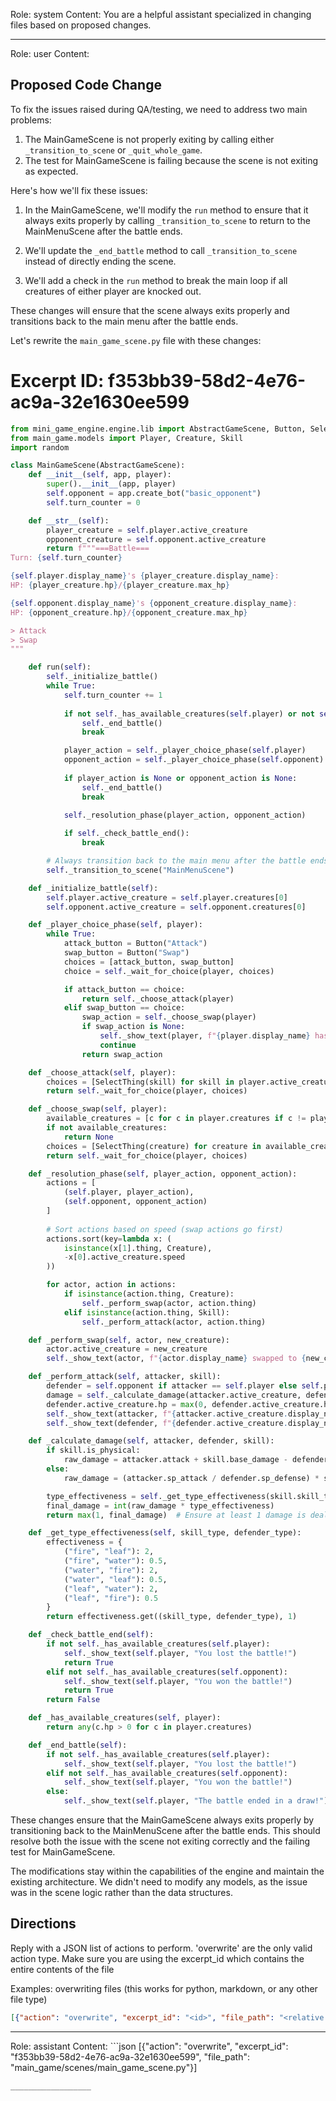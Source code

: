 Role: system
Content: You are a helpful assistant specialized in changing files based on proposed changes.
__________________
Role: user
Content: 
## Proposed Code Change
To fix the issues raised during QA/testing, we need to address two main problems:

1. The MainGameScene is not properly exiting by calling either `_transition_to_scene` or `_quit_whole_game`.
2. The test for MainGameScene is failing because the scene is not exiting as expected.

Here's how we'll fix these issues:

1. In the MainGameScene, we'll modify the `run` method to ensure that it always exits properly by calling `_transition_to_scene` to return to the MainMenuScene after the battle ends.

2. We'll update the `_end_battle` method to call `_transition_to_scene` instead of directly ending the scene.

3. We'll add a check in the `run` method to break the main loop if all creatures of either player are knocked out.

These changes will ensure that the scene always exits properly and transitions back to the main menu after the battle ends.

Let's rewrite the `main_game_scene.py` file with these changes:

# Excerpt ID: f353bb39-58d2-4e76-ac9a-32e1630ee599
```python main_game/scenes/main_game_scene.py
from mini_game_engine.engine.lib import AbstractGameScene, Button, SelectThing
from main_game.models import Player, Creature, Skill
import random

class MainGameScene(AbstractGameScene):
    def __init__(self, app, player):
        super().__init__(app, player)
        self.opponent = app.create_bot("basic_opponent")
        self.turn_counter = 0

    def __str__(self):
        player_creature = self.player.active_creature
        opponent_creature = self.opponent.active_creature
        return f"""===Battle===
Turn: {self.turn_counter}

{self.player.display_name}'s {player_creature.display_name}:
HP: {player_creature.hp}/{player_creature.max_hp}

{self.opponent.display_name}'s {opponent_creature.display_name}:
HP: {opponent_creature.hp}/{opponent_creature.max_hp}

> Attack
> Swap
"""

    def run(self):
        self._initialize_battle()
        while True:
            self.turn_counter += 1
            
            if not self._has_available_creatures(self.player) or not self._has_available_creatures(self.opponent):
                self._end_battle()
                break

            player_action = self._player_choice_phase(self.player)
            opponent_action = self._player_choice_phase(self.opponent)
            
            if player_action is None or opponent_action is None:
                self._end_battle()
                break

            self._resolution_phase(player_action, opponent_action)
            
            if self._check_battle_end():
                break

        # Always transition back to the main menu after the battle ends
        self._transition_to_scene("MainMenuScene")

    def _initialize_battle(self):
        self.player.active_creature = self.player.creatures[0]
        self.opponent.active_creature = self.opponent.creatures[0]

    def _player_choice_phase(self, player):
        while True:
            attack_button = Button("Attack")
            swap_button = Button("Swap")
            choices = [attack_button, swap_button]
            choice = self._wait_for_choice(player, choices)

            if attack_button == choice:
                return self._choose_attack(player)
            elif swap_button == choice:
                swap_action = self._choose_swap(player)
                if swap_action is None:
                    self._show_text(player, f"{player.display_name} has no available creatures to swap!")
                    continue
                return swap_action

    def _choose_attack(self, player):
        choices = [SelectThing(skill) for skill in player.active_creature.skills]
        return self._wait_for_choice(player, choices)

    def _choose_swap(self, player):
        available_creatures = [c for c in player.creatures if c != player.active_creature and c.hp > 0]
        if not available_creatures:
            return None
        choices = [SelectThing(creature) for creature in available_creatures]
        return self._wait_for_choice(player, choices)

    def _resolution_phase(self, player_action, opponent_action):
        actions = [
            (self.player, player_action),
            (self.opponent, opponent_action)
        ]
        
        # Sort actions based on speed (swap actions go first)
        actions.sort(key=lambda x: (
            isinstance(x[1].thing, Creature),
            -x[0].active_creature.speed
        ))

        for actor, action in actions:
            if isinstance(action.thing, Creature):
                self._perform_swap(actor, action.thing)
            elif isinstance(action.thing, Skill):
                self._perform_attack(actor, action.thing)

    def _perform_swap(self, actor, new_creature):
        actor.active_creature = new_creature
        self._show_text(actor, f"{actor.display_name} swapped to {new_creature.display_name}!")

    def _perform_attack(self, attacker, skill):
        defender = self.opponent if attacker == self.player else self.player
        damage = self._calculate_damage(attacker.active_creature, defender.active_creature, skill)
        defender.active_creature.hp = max(0, defender.active_creature.hp - damage)
        self._show_text(attacker, f"{attacker.active_creature.display_name} used {skill.display_name}!")
        self._show_text(defender, f"{defender.active_creature.display_name} took {damage} damage!")

    def _calculate_damage(self, attacker, defender, skill):
        if skill.is_physical:
            raw_damage = attacker.attack + skill.base_damage - defender.defense
        else:
            raw_damage = (attacker.sp_attack / defender.sp_defense) * skill.base_damage

        type_effectiveness = self._get_type_effectiveness(skill.skill_type, defender.creature_type)
        final_damage = int(raw_damage * type_effectiveness)
        return max(1, final_damage)  # Ensure at least 1 damage is dealt

    def _get_type_effectiveness(self, skill_type, defender_type):
        effectiveness = {
            ("fire", "leaf"): 2,
            ("fire", "water"): 0.5,
            ("water", "fire"): 2,
            ("water", "leaf"): 0.5,
            ("leaf", "water"): 2,
            ("leaf", "fire"): 0.5
        }
        return effectiveness.get((skill_type, defender_type), 1)

    def _check_battle_end(self):
        if not self._has_available_creatures(self.player):
            self._show_text(self.player, "You lost the battle!")
            return True
        elif not self._has_available_creatures(self.opponent):
            self._show_text(self.player, "You won the battle!")
            return True
        return False

    def _has_available_creatures(self, player):
        return any(c.hp > 0 for c in player.creatures)

    def _end_battle(self):
        if not self._has_available_creatures(self.player):
            self._show_text(self.player, "You lost the battle!")
        elif not self._has_available_creatures(self.opponent):
            self._show_text(self.player, "You won the battle!")
        else:
            self._show_text(self.player, "The battle ended in a draw!")
```

These changes ensure that the MainGameScene always exits properly by transitioning back to the MainMenuScene after the battle ends. This should resolve both the issue with the scene not exiting correctly and the failing test for MainGameScene.

The modifications stay within the capabilities of the engine and maintain the existing architecture. We didn't need to modify any models, as the issue was in the scene logic rather than the data structures.

## Directions
Reply with a JSON list of actions to perform. 'overwrite' are the only valid action type. 
Make sure you are using the excerpt_id which contains the entire contents of the file

Examples:
overwriting files (this works for python, markdown, or any other file type)
```json output_example1
[{"action": "overwrite", "excerpt_id": "<id>", "file_path": "<relative file path>"}]
```

__________________
Role: assistant
Content: ```json
[{"action": "overwrite", "excerpt_id": "f353bb39-58d2-4e76-ac9a-32e1630ee599", "file_path": "main_game/scenes/main_game_scene.py"}]
```
__________________
